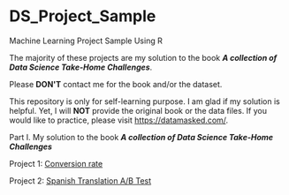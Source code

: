 # DS_Project_Sample
Machine Learning Project Sample Using R

The majority of these projects are my solution to the book ***A collection of Data Science Take-Home Challenges***.

Please **DON'T** contact me for the book and/or the dataset.

This repository is only for self-learning purpose. I am glad if my solution is helpful. Yet, I will **NOT** provide the original book or the data files. If you would like to practice, please visit <https://datamasked.com/>.

Part I. My solution to the book ***A collection of Data Science Take-Home Challenges***

Project 1: [Conversion rate](https://veronica0206.github.io/DS_Project_Sample/1.Conversion_rate.html)

Project 2: [Spanish Translation A/B Test](https://veronica0206.github.io/DS_Project_Sample/2.Spanish_Translation_A_B_test.html)
